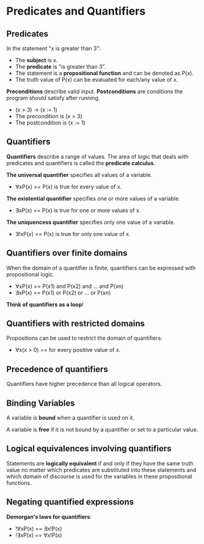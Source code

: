 # Predicates and Quantifiers

## Predicates

In the statement "x is greater than 3":
- The **subject** is x.
- The **predicate** is "is greater than 3".
- The statement is a **propositional function** and can be denoted as P(x).
- The truth value of P(x) can be evaluated for each/any value of x.

**Preconditions** describe valid input.
**Postconditions** are conditions the program should satisfy after running.
- (x > 3) -> (x := 1)
- The precondition is (x > 3)
- The postcondition is (x := 1)

## Quantifiers

**Quantifiers** describe a range of values. The area of logic that deals with predicates and quantifiers is called the **predicate calculus**.

**The universal quantifier** specifies all values of a variable.
- ∀xP(x) == P(x) is true for every value of x.

**The existential quantifier** specifies one or more values of a variable.
- ∃xP(x) == P(x) is true for one or more values of x.

**The uniquencess quantifier** specifies only one value of a variable.
- ∃!xP(x) == P(x) is true for only one value of x.

## Quantifiers over finite domains

When the domain of a quantifier is finite, quantifiers can be expressed with propositional logic.
- ∀xP(x) == P(x1) and P(x2) and ... and P(xn)
- ∃xP(x) == P(x1) or P(x2) or ... or P(xn)

**Think of quantifiers as a loop**!

## Quantifiers with restricted domains

Propositions can be used to restrict the domain of quantifiers:
- ∀x(x > 0) == for every positive value of x.

## Precedence of quantifiers

Quantifiers have higher precedence than all logical operators.

## Binding Variables

A variable is **bound** when a quantifier is used on it.

A variable is **free** if it is not bound by a quantifier or set to a particular value.

## Logical equivalences involving quantifiers

Statements are **logically equivalent** if and only if they have the same truth value no matter which predicates are substituted into these statements and which domain of discourse is used for the variables in these propositional functions.

## Negating quantified expressions

**Demorgan's laws for quantifiers**:
- !∀xP(x) == ∃x!P(x)
- !∃xP(x) == ∀x!P(x)
